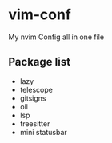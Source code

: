 # vim-conf
 My nvim Config all in one file



## Package list
* lazy
* telescope
* gitsigns
* oil
* lsp
* treesitter
* mini statusbar 








